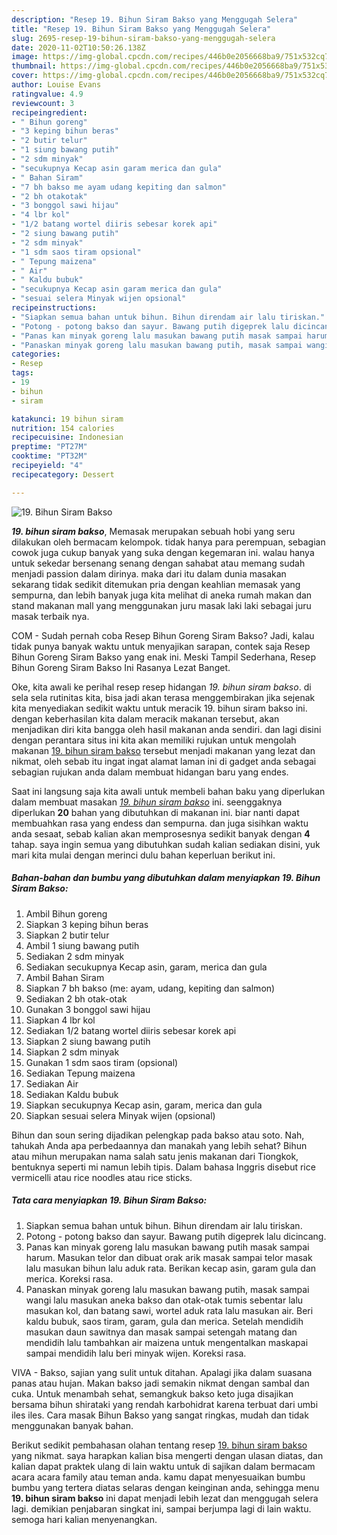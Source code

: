 ```yaml
---
description: "Resep 19. Bihun Siram Bakso yang Menggugah Selera"
title: "Resep 19. Bihun Siram Bakso yang Menggugah Selera"
slug: 2695-resep-19-bihun-siram-bakso-yang-menggugah-selera
date: 2020-11-02T10:50:26.138Z
image: https://img-global.cpcdn.com/recipes/446b0e2056668ba9/751x532cq70/19-bihun-siram-bakso-foto-resep-utama.jpg
thumbnail: https://img-global.cpcdn.com/recipes/446b0e2056668ba9/751x532cq70/19-bihun-siram-bakso-foto-resep-utama.jpg
cover: https://img-global.cpcdn.com/recipes/446b0e2056668ba9/751x532cq70/19-bihun-siram-bakso-foto-resep-utama.jpg
author: Louise Evans
ratingvalue: 4.9
reviewcount: 3
recipeingredient:
- " Bihun goreng"
- "3 keping bihun beras"
- "2 butir telur"
- "1 siung bawang putih"
- "2 sdm minyak"
- "secukupnya Kecap asin garam merica dan gula"
- " Bahan Siram"
- "7 bh bakso me ayam udang kepiting dan salmon"
- "2 bh otakotak"
- "3 bonggol sawi hijau"
- "4 lbr kol"
- "1/2 batang wortel diiris sebesar korek api"
- "2 siung bawang putih"
- "2 sdm minyak"
- "1 sdm saos tiram opsional"
- " Tepung maizena"
- " Air"
- " Kaldu bubuk"
- "secukupnya Kecap asin garam merica dan gula"
- "sesuai selera Minyak wijen opsional"
recipeinstructions:
- "Siapkan semua bahan untuk bihun. Bihun direndam air lalu tiriskan."
- "Potong - potong bakso dan sayur. Bawang putih digeprek lalu dicincang."
- "Panas kan minyak goreng lalu masukan bawang putih masak sampai harum. Masukan telor dan dibuat orak arik masak sampai telor masak lalu masukan bihun lalu aduk rata. Berikan kecap asin, garam gula dan merica. Koreksi rasa."
- "Panaskan minyak goreng lalu masukan bawang putih, masak sampai wangi lalu masukan aneka bakso dan otak-otak tumis sebentar lalu masukan kol, dan batang sawi, wortel aduk rata lalu masukan air. Beri kaldu bubuk, saos tiram, garam, gula dan merica. Setelah mendidih masukan daun sawitnya dan masak sampai setengah matang dan mendidih lalu tambahkan air maizena untuk mengentalkan maskapai sampai mendidih lalu beri minyak wijen. Koreksi rasa."
categories:
- Resep
tags:
- 19
- bihun
- siram

katakunci: 19 bihun siram 
nutrition: 154 calories
recipecuisine: Indonesian
preptime: "PT27M"
cooktime: "PT32M"
recipeyield: "4"
recipecategory: Dessert

---
```



![19. Bihun Siram Bakso](https://img-global.cpcdn.com/recipes/446b0e2056668ba9/751x532cq70/19-bihun-siram-bakso-foto-resep-utama.jpg)

<b><i>19. bihun siram bakso</i></b>, Memasak merupakan sebuah hobi yang seru dilakukan oleh bermacam kelompok. tidak hanya para perempuan, sebagian cowok juga cukup banyak yang suka dengan kegemaran ini. walau hanya untuk sekedar bersenang senang dengan sahabat atau memang sudah menjadi passion dalam dirinya. maka dari itu dalam dunia masakan sekarang tidak sedikit ditemukan pria dengan keahlian memasak yang sempurna, dan lebih banyak juga kita melihat di aneka rumah makan dan stand makanan mall yang menggunakan juru masak laki laki sebagai juru masak terbaik nya.

COM - Sudah pernah coba Resep Bihun Goreng Siram Bakso? Jadi, kalau tidak punya banyak waktu untuk menyajikan sarapan, contek saja Resep Bihun Goreng Siram Bakso yang enak ini. Meski Tampil Sederhana, Resep Bihun Goreng Siram Bakso Ini Rasanya Lezat Banget.

Oke, kita awali ke perihal resep resep hidangan <i>19. bihun siram bakso</i>. di sela sela rutinitas kita, bisa jadi akan terasa menggembirakan jika sejenak kita menyediakan sedikit waktu untuk meracik 19. bihun siram bakso ini. dengan keberhasilan kita dalam meracik makanan tersebut, akan menjadikan diri kita bangga oleh hasil makanan anda sendiri. dan lagi disini dengan perantara situs ini kita akan memiliki rujukan untuk mengolah makanan <u>19. bihun siram bakso</u> tersebut menjadi makanan yang lezat dan nikmat, oleh sebab itu ingat ingat alamat laman ini di gadget anda sebagai sebagian rujukan anda dalam membuat hidangan baru yang endes.


Saat ini langsung saja kita awali untuk membeli bahan baku yang diperlukan dalam membuat masakan <u><i>19. bihun siram bakso</i></u> ini. seenggaknya diperlukan <b>20</b> bahan yang dibutuhkan di makanan ini. biar nanti dapat membuahkan rasa yang endess dan sempurna. dan juga sisihkan waktu anda sesaat, sebab kalian akan memprosesnya sedikit banyak dengan <b>4</b> tahap. saya ingin semua yang dibutuhkan sudah kalian sediakan disini, yuk mari kita mulai dengan merinci dulu bahan keperluan berikut ini.

<!--inarticleads1-->

##### Bahan-bahan dan bumbu yang dibutuhkan dalam menyiapkan 19. Bihun Siram Bakso:

1. Ambil  Bihun goreng
1. Siapkan 3 keping bihun beras
1. Siapkan 2 butir telur
1. Ambil 1 siung bawang putih
1. Sediakan 2 sdm minyak
1. Sediakan secukupnya Kecap asin, garam, merica dan gula
1. Ambil  Bahan Siram
1. Siapkan 7 bh bakso (me: ayam, udang, kepiting dan salmon)
1. Sediakan 2 bh otak-otak
1. Gunakan 3 bonggol sawi hijau
1. Siapkan 4 lbr kol
1. Sediakan 1/2 batang wortel diiris sebesar korek api
1. Siapkan 2 siung bawang putih
1. Siapkan 2 sdm minyak
1. Gunakan 1 sdm saos tiram (opsional)
1. Sediakan  Tepung maizena
1. Sediakan  Air
1. Sediakan  Kaldu bubuk
1. Siapkan secukupnya Kecap asin, garam, merica dan gula
1. Siapkan sesuai selera Minyak wijen (opsional)


Bihun dan soun sering dijadikan pelengkap pada bakso atau soto. Nah, tahukah Anda apa perbedaannya dan manakah yang lebih sehat? Bihun atau mihun merupakan nama salah satu jenis makanan dari Tiongkok, bentuknya seperti mi namun lebih tipis. Dalam bahasa Inggris disebut rice vermicelli atau rice noodles atau rice sticks. 

<!--inarticleads2-->

##### Tata cara menyiapkan 19. Bihun Siram Bakso:

1. Siapkan semua bahan untuk bihun. Bihun direndam air lalu tiriskan.
1. Potong - potong bakso dan sayur. Bawang putih digeprek lalu dicincang.
1. Panas kan minyak goreng lalu masukan bawang putih masak sampai harum. Masukan telor dan dibuat orak arik masak sampai telor masak lalu masukan bihun lalu aduk rata. Berikan kecap asin, garam gula dan merica. Koreksi rasa.
1. Panaskan minyak goreng lalu masukan bawang putih, masak sampai wangi lalu masukan aneka bakso dan otak-otak tumis sebentar lalu masukan kol, dan batang sawi, wortel aduk rata lalu masukan air. Beri kaldu bubuk, saos tiram, garam, gula dan merica. Setelah mendidih masukan daun sawitnya dan masak sampai setengah matang dan mendidih lalu tambahkan air maizena untuk mengentalkan maskapai sampai mendidih lalu beri minyak wijen. Koreksi rasa.


VIVA - Bakso, sajian yang sulit untuk ditahan. Apalagi jika dalam suasana panas atau hujan. Makan bakso jadi semakin nikmat dengan sambal dan cuka. Untuk menambah sehat, semangkuk bakso keto juga disajikan bersama bihun shirataki yang rendah karbohidrat karena terbuat dari umbi iles iles. Cara masak Bihun Bakso yang sangat ringkas, mudah dan tidak menggunakan banyak bahan. 

Berikut sedikit pembahasan olahan tentang resep <u>19. bihun siram bakso</u> yang nikmat. saya harapkan kalian bisa mengerti dengan ulasan diatas, dan kalian dapat praktek ulang di lain waktu untuk di sajikan dalam bermacam acara acara family atau teman anda. kamu dapat menyesuaikan bumbu bumbu yang tertera diatas selaras dengan keinginan anda, sehingga menu <b>19. bihun siram bakso</b> ini dapat menjadi lebih lezat dan menggugah selera lagi. demikian penjabaran singkat ini, sampai berjumpa lagi di lain waktu. semoga hari kalian menyenangkan.
